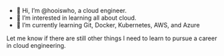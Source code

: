 - 👋 Hi, I’m @hooiswho, a cloud engineer.
- 👀 I’m interested in learning all about cloud.
- 🌱 I’m currently learning Git, Docker, Kubernetes, AWS, and Azure
  
Let me know if there are still other things I need to learn to pursue a career in cloud engineering.

<!---
hooiswho/hooiswho is a ✨ special ✨ repository because its `README.md` (this file) appears on your GitHub profile.
You can click the Preview link to take a look at your changes.
--->
